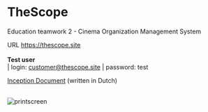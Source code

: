 # TheScope
Education teamwork 2  - Cinema Organization Management System

URL <a href="https://thescope.site">https://thescope.site</a><br><br>
<strong>Test user</strong><br>
| login: customer@thescope.site | password: test

<a href="https://github.com/kennyverheyden/TheScope/tree/main/Docs">Inception Document</a> (written in Dutch)<br><br>

![printscreen](https://user-images.githubusercontent.com/54863392/235256075-97e76367-a4ab-46ce-b2a9-c96fc01c0ec7.png)
